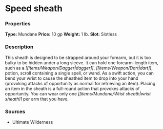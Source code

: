 ﻿---
Title: "Speed sheath"
Type: "Mundane"
Price: "10 gp"
Weight: "1 lb."
Slot: "Slotless"
Description: |
  "This sheath is designed to be strapped around your forearm, but it is too bulky to be hidden under a long sleeve. It can hold one forearm-length item, such as a dagger, dart, potion, scroll containing a single spell, or wand. As a swift action, you can bend your wrist to cause the sheathed item to drop into your hand (provoking attacks of opportunity as normal for retrieving an item). Placing an item in the sheath is a full-round action that provokes attacks of opportunity. You can wear only one wrist sheath per arm that you have."
Sources: "['Ultimate Wilderness']"
---

# Speed sheath

### Properties

**Type:** Mundane **Price:** 10 gp **Weight:** 1 lb. **Slot:** Slotless

### Description

This sheath is designed to be strapped around your forearm, but it is too bulky to be hidden under a long sleeve. It can hold one forearm-length item, such as a _[[items/Weapon/Dagger|dagger]]_, _[[items/Weapon/Dart|dart]]_, potion, scroll containing a single spell, or wand. As a swift action, you can bend your wrist to cause the sheathed item to drop into your hand (provoking attacks of opportunity as normal for retrieving an item). Placing an item in the sheath is a full-round action that provokes attacks of opportunity. You can wear only one _[[items/Mundane/Wrist sheath|wrist sheath]]_ per arm that you have.

### Sources

* Ultimate Wilderness